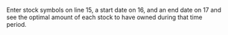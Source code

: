 Enter stock symbols on line 15, a start date on 16, and an end date on 17 and see the optimal amount of each stock to have owned during that time period. 
